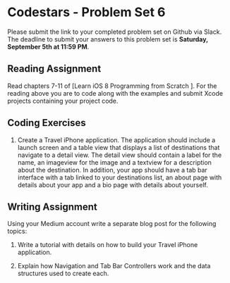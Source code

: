 # Codestars - Problem Set 6

Please submit the link to your completed problem set on Github via Slack. The deadline to submit your answers to this problem set is **Saturday, September 5th at 11:59 PM**.

## Reading Assignment
Read chapters 7-11 of [Learn iOS 8 Programming from Scratch ]. For the reading above you are to code along with the examples and submit Xcode projects containing your project code.

## Coding Exercises

1) Create a Travel iPhone application. The application should include a launch screen and a table view that displays a list of destinations that navigate to a detail view. The detail view should contain a label for the name, an imageview for the image and a textview for a description about the destination. In addition, your app should have a tab bar interface with a tab linked to your destinations list, an about page with details about your app and a bio page with details about yourself.


## Writing Assignment
Using your Medium account write a separate blog post for the following topics:

1) Write a tutorial with details on how to build your Travel iPhone application.

2) Explain how Navigation and Tab Bar Controllers work and the data structures used to create each.
